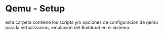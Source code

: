 # Qemu - Setup

esta carpeta contiene los scripts y/o opciones de configuracion de qemu para la virtualizacion, emulacion
del Buildroot en el sistema.
